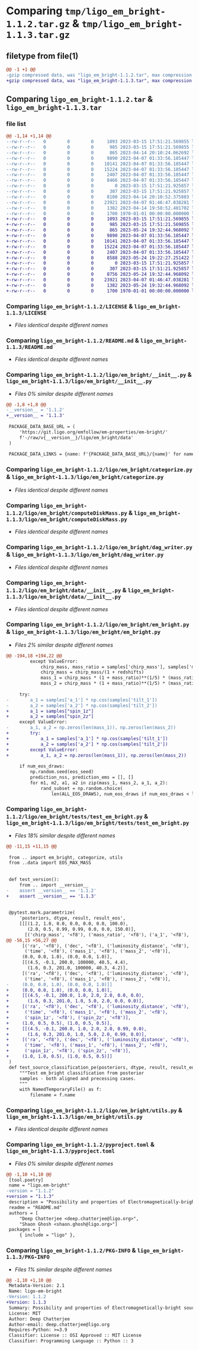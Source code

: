 # Comparing `tmp/ligo_em_bright-1.1.2.tar.gz` & `tmp/ligo_em_bright-1.1.3.tar.gz`

## filetype from file(1)

```diff
@@ -1 +1 @@
-gzip compressed data, was "ligo_em_bright-1.1.2.tar", max compression
+gzip compressed data, was "ligo_em_bright-1.1.3.tar", max compression
```

## Comparing `ligo_em_bright-1.1.2.tar` & `ligo_em_bright-1.1.3.tar`

### file list

```diff
@@ -1,14 +1,14 @@
--rw-r--r--   0        0        0     1093 2023-03-15 17:51:21.569855 ligo_em_bright-1.1.2/LICENSE
--rw-r--r--   0        0        0      985 2023-03-15 17:51:21.569855 ligo_em_bright-1.1.2/README.md
--rw-r--r--   0        0        0      865 2023-04-14 20:10:24.062692 ligo_em_bright-1.1.2/ligo/em_bright/__init__.py
--rw-r--r--   0        0        0     9890 2023-04-07 01:33:56.185447 ligo_em_bright-1.1.2/ligo/em_bright/categorize.py
--rw-r--r--   0        0        0    10141 2023-04-07 01:33:56.185447 ligo_em_bright-1.1.2/ligo/em_bright/computeDiskMass.py
--rw-r--r--   0        0        0    15224 2023-04-07 01:33:56.185447 ligo_em_bright-1.1.2/ligo/em_bright/dag_writer.py
--rw-r--r--   0        0        0     2407 2023-04-07 01:33:56.185447 ligo_em_bright-1.1.2/ligo/em_bright/data/__init__.py
--rw-r--r--   0        0        0     8466 2023-04-07 01:33:56.185447 ligo_em_bright-1.1.2/ligo/em_bright/em_bright.py
--rw-r--r--   0        0        0        0 2023-03-15 17:51:21.925857 ligo_em_bright-1.1.2/ligo/em_bright/tests/__init__.py
--rw-r--r--   0        0        0      307 2023-03-15 17:51:21.925857 ligo_em_bright-1.1.2/ligo/em_bright/tests/data/test_categorize_data.tbl
--rw-r--r--   0        0        0     8100 2023-04-14 20:10:52.375803 ligo_em_bright-1.1.2/ligo/em_bright/tests/test_em_bright.py
--rw-r--r--   0        0        0    23921 2023-04-07 01:46:47.038281 ligo_em_bright-1.1.2/ligo/em_bright/utils.py
--rw-r--r--   0        0        0     1382 2023-04-14 19:58:52.401702 ligo_em_bright-1.1.2/pyproject.toml
--rw-r--r--   0        0        0     1700 1970-01-01 00:00:00.000000 ligo_em_bright-1.1.2/PKG-INFO
+-rw-r--r--   0        0        0     1093 2023-03-15 17:51:21.569855 ligo_em_bright-1.1.3/LICENSE
+-rw-r--r--   0        0        0      985 2023-03-15 17:51:21.569855 ligo_em_bright-1.1.3/README.md
+-rw-r--r--   0        0        0      865 2023-05-24 19:32:44.968092 ligo_em_bright-1.1.3/ligo/em_bright/__init__.py
+-rw-r--r--   0        0        0     9890 2023-04-07 01:33:56.185447 ligo_em_bright-1.1.3/ligo/em_bright/categorize.py
+-rw-r--r--   0        0        0    10141 2023-04-07 01:33:56.185447 ligo_em_bright-1.1.3/ligo/em_bright/computeDiskMass.py
+-rw-r--r--   0        0        0    15224 2023-04-07 01:33:56.185447 ligo_em_bright-1.1.3/ligo/em_bright/dag_writer.py
+-rw-r--r--   0        0        0     2407 2023-04-07 01:33:56.185447 ligo_em_bright-1.1.3/ligo/em_bright/data/__init__.py
+-rw-r--r--   0        0        0     8588 2023-05-24 19:22:27.251422 ligo_em_bright-1.1.3/ligo/em_bright/em_bright.py
+-rw-r--r--   0        0        0        0 2023-03-15 17:51:21.925857 ligo_em_bright-1.1.3/ligo/em_bright/tests/__init__.py
+-rw-r--r--   0        0        0      307 2023-03-15 17:51:21.925857 ligo_em_bright-1.1.3/ligo/em_bright/tests/data/test_categorize_data.tbl
+-rw-r--r--   0        0        0     8756 2023-05-24 19:32:44.968092 ligo_em_bright-1.1.3/ligo/em_bright/tests/test_em_bright.py
+-rw-r--r--   0        0        0    23921 2023-04-07 01:46:47.038281 ligo_em_bright-1.1.3/ligo/em_bright/utils.py
+-rw-r--r--   0        0        0     1382 2023-05-24 19:32:44.968092 ligo_em_bright-1.1.3/pyproject.toml
+-rw-r--r--   0        0        0     1700 1970-01-01 00:00:00.000000 ligo_em_bright-1.1.3/PKG-INFO
```

### Comparing `ligo_em_bright-1.1.2/LICENSE` & `ligo_em_bright-1.1.3/LICENSE`

 * *Files identical despite different names*

### Comparing `ligo_em_bright-1.1.2/README.md` & `ligo_em_bright-1.1.3/README.md`

 * *Files identical despite different names*

### Comparing `ligo_em_bright-1.1.2/ligo/em_bright/__init__.py` & `ligo_em_bright-1.1.3/ligo/em_bright/__init__.py`

 * *Files 0% similar despite different names*

```diff
@@ -1,8 +1,8 @@
-__version__ = '1.1.2'
+__version__ = '1.1.3'
 
 PACKAGE_DATA_BASE_URL = (
     'https://git.ligo.org/emfollow/em-properties/em-bright/'
     f'-/raw/v{__version__}/ligo/em_bright/data'
 )
 
 PACKAGE_DATA_LINKS = {name: f'{PACKAGE_DATA_BASE_URL}/{name}' for name in (
```

### Comparing `ligo_em_bright-1.1.2/ligo/em_bright/categorize.py` & `ligo_em_bright-1.1.3/ligo/em_bright/categorize.py`

 * *Files identical despite different names*

### Comparing `ligo_em_bright-1.1.2/ligo/em_bright/computeDiskMass.py` & `ligo_em_bright-1.1.3/ligo/em_bright/computeDiskMass.py`

 * *Files identical despite different names*

### Comparing `ligo_em_bright-1.1.2/ligo/em_bright/dag_writer.py` & `ligo_em_bright-1.1.3/ligo/em_bright/dag_writer.py`

 * *Files identical despite different names*

### Comparing `ligo_em_bright-1.1.2/ligo/em_bright/data/__init__.py` & `ligo_em_bright-1.1.3/ligo/em_bright/data/__init__.py`

 * *Files identical despite different names*

### Comparing `ligo_em_bright-1.1.2/ligo/em_bright/em_bright.py` & `ligo_em_bright-1.1.3/ligo/em_bright/em_bright.py`

 * *Files 2% similar despite different names*

```diff
@@ -194,18 +194,22 @@
         except ValueError:
             chirp_mass, mass_ratio = samples['chirp_mass'], samples['mass_ratio']  # noqa:E501
             chirp_mass = chirp_mass/(1 + redshifts)
             mass_1 = chirp_mass * (1 + mass_ratio)**(1/5) * (mass_ratio)**(-3/5)  # noqa:E501
             mass_2 = chirp_mass * (1 + mass_ratio)**(1/5) * (mass_ratio)**(2/5)
 
     try:
-        a_1 = samples['a_1'] * np.cos(samples['tilt_1'])
-        a_2 = samples['a_2'] * np.cos(samples['tilt_2'])
+        a_1 = samples["spin_1z"]
+        a_2 = samples["spin_2z"]
     except ValueError:
-        a_1, a_2 = np.zeros(len(mass_1)), np.zeros(len(mass_2))
+        try:
+            a_1 = samples['a_1'] * np.cos(samples['tilt_1'])
+            a_2 = samples['a_2'] * np.cos(samples['tilt_2'])
+        except ValueError:
+            a_1, a_2 = np.zeros(len(mass_1)), np.zeros(len(mass_2))
 
     if num_eos_draws:
         np.random.seed(eos_seed)
         prediction_nss, prediction_ems = [], []
         for m1, m2, a1, a2 in zip(mass_1, mass_2, a_1, a_2):
             rand_subset = np.random.choice(
                 len(ALL_EOS_DRAWS), num_eos_draws if num_eos_draws < len(ALL_EOS_DRAWS) else len(ALL_EOS_DRAWS))  # noqa:E501
```

### Comparing `ligo_em_bright-1.1.2/ligo/em_bright/tests/test_em_bright.py` & `ligo_em_bright-1.1.3/ligo/em_bright/tests/test_em_bright.py`

 * *Files 18% similar despite different names*

```diff
@@ -11,15 +11,15 @@
 
 from .. import em_bright, categorize, utils
 from ..data import EOS_MAX_MASS
 
 
 def test_version():
     from .. import __version__
-    assert __version__ == '1.1.2'
+    assert __version__ == '1.1.3'
 
 
 @pytest.mark.parametrize(
     'posteriors, dtype, result, result_eos',
     [[[(1.2, 1.0, 0.0, 0.0, 0.0, 0.0, 100.0),
        (2.0, 0.5, 0.99, 0.99, 0.0, 0.0, 150.0)],
       [('chirp_mass', '<f8'), ('mass_ratio', '<f8'), ('a_1', '<f8'),
@@ -56,15 +56,27 @@
      [('ra', '<f8'), ('dec', '<f8'), ('luminosity_distance', '<f8'),
       ('time', '<f8'), ('mass_1', '<f8'), ('mass_2', '<f8')],
      (0.0, 0.0, 1.0), (0.0, 0.0, 1.0)],
      [[(4.5, -0.1, 200.0, 100000, 40.5, 4.4),
        (1.6, 0.3, 201.0, 100000, 40.3, 4.2)],
      [('ra', '<f8'), ('dec', '<f8'), ('luminosity_distance', '<f8'),
       ('time', '<f8'), ('mass_1', '<f8'), ('mass_2', '<f8')],
-     (0.0, 0.0, 1.0), (0.0, 0.0, 1.0)]]
+     (0.0, 0.0, 1.0), (0.0, 0.0, 1.0)],
+     [[(4.5, -0.1, 200.0, 1.0, 2.0, 2.0, 0.0, 0.0),
+       (1.6, 0.3, 201.0, 1.0, 5.0, 2.0, 0.0, 0.0)],
+     [('ra', '<f8'), ('dec', '<f8'), ('luminosity_distance', '<f8'),
+      ('time', '<f8'), ('mass_1', '<f8'), ('mass_2', '<f8'),
+      ('spin_1z', '<f8'), ('spin_2z', '<f8')],
+     (1.0, 0.5, 0.5), (1.0, 0.5, 0.5)],
+     [[(4.5, -0.1, 200.0, 1.0, 2.0, 2.0, 0.99, 0.0),
+       (1.6, 0.3, 201.0, 1.0, 5.0, 2.0, 0.99, 0.0)],
+     [('ra', '<f8'), ('dec', '<f8'), ('luminosity_distance', '<f8'),
+      ('time', '<f8'), ('mass_1', '<f8'), ('mass_2', '<f8'),
+      ('spin_1z', '<f8'), ('spin_2z', '<f8')],
+     (1.0, 1.0, 0.5), (1.0, 0.5, 0.5)]]
 )
 def test_source_classification_pe(posteriors, dtype, result, result_eos):
     """Test em_bright classification from posterior
     samples - both aligned and precessing cases.
     """
     with NamedTemporaryFile() as f:
         filename = f.name
```

### Comparing `ligo_em_bright-1.1.2/ligo/em_bright/utils.py` & `ligo_em_bright-1.1.3/ligo/em_bright/utils.py`

 * *Files identical despite different names*

### Comparing `ligo_em_bright-1.1.2/pyproject.toml` & `ligo_em_bright-1.1.3/pyproject.toml`

 * *Files 0% similar despite different names*

```diff
@@ -1,10 +1,10 @@
 [tool.poetry]
 name = "ligo.em-bright"
-version = "1.1.2"
+version = "1.1.3"
 description = "Possibility and properties of Electromagnetically-bright sources of gravitational-wave events"
 readme = "README.md"
 authors = [
     "Deep Chatterjee <deep.chatterjee@ligo.org>",
     "Shaon Ghosh <shaon.ghosh@ligo.org>"]
 packages = [
     { include = "ligo" },
```

### Comparing `ligo_em_bright-1.1.2/PKG-INFO` & `ligo_em_bright-1.1.3/PKG-INFO`

 * *Files 1% similar despite different names*

```diff
@@ -1,10 +1,10 @@
 Metadata-Version: 2.1
 Name: ligo-em-bright
-Version: 1.1.2
+Version: 1.1.3
 Summary: Possibility and properties of Electromagnetically-bright sources of gravitational-wave events
 License: MIT
 Author: Deep Chatterjee
 Author-email: deep.chatterjee@ligo.org
 Requires-Python: >=3.9
 Classifier: License :: OSI Approved :: MIT License
 Classifier: Programming Language :: Python :: 3
```

